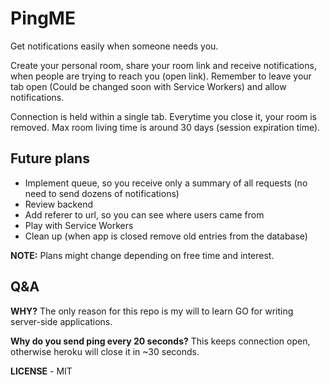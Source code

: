 # PingME

Get notifications easily when someone needs you.

Create your personal room, share your room link and receive notifications, when people are trying to reach you (open link). Remember to leave your tab open (Could be changed soon with Service Workers) and allow notifications.

Connection is held within a single tab. Everytime you close it, your room is removed. Max room living time is around 30 days (session expiration time).

## Future plans

* Implement queue, so you receive only a summary of all requests (no need to send dozens of notifications)
* Review backend
* Add referer to url, so you can see where users came from
* Play with Service Workers
* Clean up (when app is closed remove old entries from the database)

**NOTE:** Plans might change depending on free time and interest.

## Q&A

**WHY?** The only reason for this repo is my will to learn GO for writing server-side applications.

**Why do you send ping every 20 seconds?** This keeps connection open, otherwise heroku will close it in ~30 seconds. 


**LICENSE** - MIT

